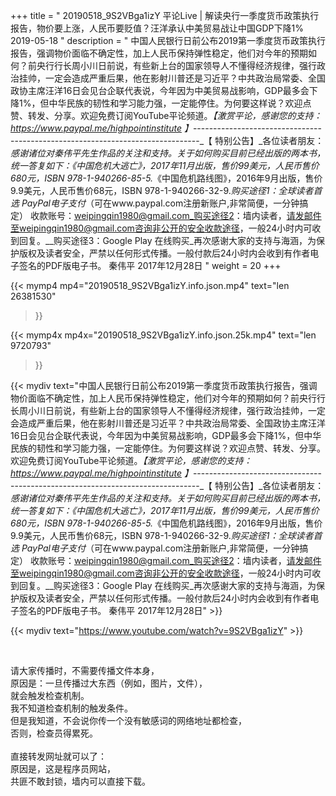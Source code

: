 +++
title = " 20190518_9S2VBga1izY 平论Live | 解读央行一季度货币政策执行报告，物价要上涨，人民币要贬值？汪洋承认中美贸易战让中国GDP下降1% 2019-05-18 "
description = " 中国人民银行日前公布2019第一季度货币政策执行报告，强调物价面临不确定性，加上人民币保持弹性稳定，他们对今年的预期如何？前央行行长周小川日前说，有些新上台的国家领导人不懂得经济规律，强行政治挂帅，一定会造成严重后果，他在影射川普还是习近平？中共政治局常委、全国政协主席汪洋16日会见台企联代表说，今年因为中美贸易战影响，GDP最多会下降1%，但中华民族的韧性和学习能力强，一定能停住。为何要这样说？欢迎点赞、转发、分享。欢迎免费订阅YouTube平论频道。_【激赏平论，感谢您的支持：https://www.paypal.me/highpointinstitute 】_-------------------------------------------------------------------------------_【 特别公告】_各位读者朋友：_感谢诸位对秦伟平先生作品的关注和支持。_关于如何购买目前已经出版的两本书，统一答复如下：_《中国危机大逃亡》，2017年11月出版，售价99美元，人民币售价680元，ISBN 978-1-940266-85-5._《中国危机路线图》，2016年9月出版，售价9.9美元，人民币售价68元，ISBN 978-1-940266-32-9._购买途径1：全球读者首选 PayPal电子支付_（可在www.paypal.com注册新账户,非常简便，一分钟搞定）     收款账号：weipingqin1980@gmail.com_购买途径2：墙内读者，请发邮件至weipingqin1980@gmail.com咨询非公开的安全收款途径，一般24小时内可收到回复。__购买途径3：Google Play 在线购买_再次感谢大家的支持与海涵，为保护版权及读者安全，严禁以任何形式传播。一般付款后24小时内会收到有作者电子签名的PDF版电子书。     秦伟平     2017年12月28日 "
weight = 20
+++

{{< mymp4 mp4="20190518_9S2VBga1izY.info.json.mp4" 
text="len 26381530"
>}}

{{< mymp4x  mp4x="20190518_9S2VBga1izY.info.json.25k.mp4"
text="len 9720793"
>}}


{{< mydiv text="中国人民银行日前公布2019第一季度货币政策执行报告，强调物价面临不确定性，加上人民币保持弹性稳定，他们对今年的预期如何？前央行行长周小川日前说，有些新上台的国家领导人不懂得经济规律，强行政治挂帅，一定会造成严重后果，他在影射川普还是习近平？中共政治局常委、全国政协主席汪洋16日会见台企联代表说，今年因为中美贸易战影响，GDP最多会下降1%，但中华民族的韧性和学习能力强，一定能停住。为何要这样说？欢迎点赞、转发、分享。欢迎免费订阅YouTube平论频道。_【激赏平论，感谢您的支持：https://www.paypal.me/highpointinstitute 】_-------------------------------------------------------------------------------_【 特别公告】_各位读者朋友：_感谢诸位对秦伟平先生作品的关注和支持。_关于如何购买目前已经出版的两本书，统一答复如下：_《中国危机大逃亡》，2017年11月出版，售价99美元，人民币售价680元，ISBN 978-1-940266-85-5._《中国危机路线图》，2016年9月出版，售价9.9美元，人民币售价68元，ISBN 978-1-940266-32-9._购买途径1：全球读者首选 PayPal电子支付_（可在www.paypal.com注册新账户,非常简便，一分钟搞定）     收款账号：weipingqin1980@gmail.com_购买途径2：墙内读者，请发邮件至weipingqin1980@gmail.com咨询非公开的安全收款途径，一般24小时内可收到回复。__购买途径3：Google Play 在线购买_再次感谢大家的支持与海涵，为保护版权及读者安全，严禁以任何形式传播。一般付款后24小时内会收到有作者电子签名的PDF版电子书。     秦伟平     2017年12月28日" >}}
<br>

{{< mydiv text="https://www.youtube.com/watch?v=9S2VBga1izY" >}}


<br>

请大家传播时，不需要传播文件本身，<br>
原因是：一旦传播过大东西（例如，图片，文件），<br>
就会触发检查机制。<br>
我不知道检查机制的触发条件。<br>
但是我知道，不会说你传一个没有敏感词的网络地址都检查，<br>
否则，检查员得累死。<br><br>
直接转发网址就可以了：<br>
原因是，这是程序员网站，<br>
共匪不敢封锁，墙内可以直接下载。


